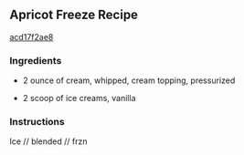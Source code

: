 ## Apricot Freeze Recipe

[acd17f2ae8](http://cookeatshare.com/recipes/apricot-freeze-68847)

### Ingredients

 - 2 ounce of cream, whipped, cream topping, pressurized

 - 2 scoop of ice creams, vanilla

### Instructions

Ice // blended // frzn